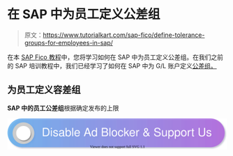 # 在 SAP 中为员工定义公差组

> 原文：<https://www.tutorialkart.com/sap-fico/define-tolerance-groups-for-employees-in-sap/>

在本 [SAP Fico 教程](https://www.tutorialkart.com/sap-fico/sap-fico-tutorial/)中，您将学习如何在 SAP 中为员工定义公差组。在我们之前的 SAP 培训教程中，我们已经学习了如何在 SAP 中为 G/L 账户定义[公差组。](https://www.tutorialkart.com/sap-fico/define-tolerance-groups-for-gl-accounts-in-sap/)

## 为员工定义容差组

**SAP 中的员工公差组**根据确定发布的上限

[![](img/925da31b32d6bc3827932f6c8afb11bb.png)](https://www.tutorialkart.com/)